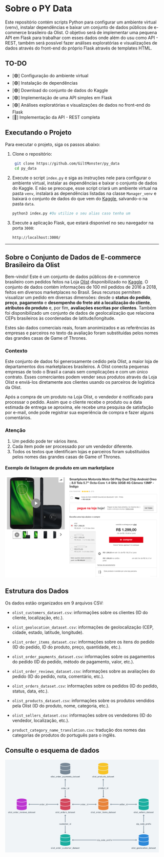 # Sobre o PY Data

Este repositório contém scripts Python para configurar um ambiente virtual (venv), instalar dependências e baixar um conjunto de dados públicos de e-commerce brasileiro da Olist. O objetivo será de implementar uma pequena API em Flask para trabalhar com esses dados onde além do usu como API - REST, também será possível fazer análises exploratórias e visualizações de dados através do front-end do próprio Flask através de templates HTML.

## TO-DO

- [🟢] Configuração do ambiente virtual
- [🟢] Instalação de dependências
- [🟢] Download do conjunto de dados do Kaggle
- [🟢] Implementação de uma API simples em Flask
- [🟢] Análises exploratórias e visualizações de dados no front-end do Flask
- [🔴] Implementação da API - REST completa

## Executando o Projeto

Para executar o projeto, siga os passos abaixo:

1. Clone o repositório:

   ```bash
    git clone https://github.com/GiltMonster/py_data
    cd py_data
    ```

2. Execute o script `index.py` e siga as instruções nele para configurar o ambiente virtual, instalar as dependências e baixar o conjunto de dados do Kaggle. E não se preocupe, esse script criará um ambiente virtual na pasta `venv`, instalará as dependências listadas na classe `Manager_venv` e baixará o conjunto de dados do que vem do [Kaggle](https://www.kaggle.com/datasets/olistbr/brazilian-ecommerce), salvando-o na pasta `data`.

   ```bash
   python3 index.py #Ou utilize o seu alias caso tenha um
   ```

3. Execute a aplicação Flask, que estará disponível no seu navegador na porta `3000`:

    ```plaintext
    http://localhost:3000/
    ```

---

## Sobre o Conjunto de Dados de E-commerce Brasileiro da Olist

Bem-vindo! Este é um conjunto de dados públicos de e-commerce brasileiro com pedidos feitos na Loja [Olist](https://www.olist.com/) disponibilizado no [Kaggle](https://www.kaggle.com/datasets/olistbr/brazilian-ecommerce). O conjunto de dados contém informações de 100 mil pedidos de 2016 a 2018, feitos em diversos marketplaces no Brasil. Seus recursos permitem visualizar um pedido em diversas dimensões: desde o **status do pedido**, **preço**, **pagamento** e **desempenho do frete até a localização do cliente**, **atributos do produto** e, por fim, **avaliações escritas por clientes**. Também foi disponibilizado um conjunto de dados de geolocalização que relaciona CEPs brasileiros às coordenadas de latitude/longitude.

Estes são dados comerciais reais, foram anonimizados e as referências às empresas e parceiros no texto da avaliação foram substituídas pelos nomes das grandes casas de Game of Thrones.

### Contexto

Este conjunto de dados foi generosamente cedido pela Olist, a maior loja de departamentos dos marketplaces brasileiros. A Olist conecta pequenas empresas de todo o Brasil a canais sem complicações e com um único contrato. Esses comerciantes podem vender seus produtos através da Loja Olist e enviá-los diretamente aos clientes usando os parceiros de logística da Olist.

Após a compra de um produto na Loja Olist, o vendedor é notificado para processar o pedido. Assim que o cliente recebe o produto ou a data estimada de entrega se aproxima, ele recebe uma pesquisa de satisfação por e-mail, onde pode registrar sua experiência de compra e fazer alguns comentários.

### Atenção

1. Um pedido pode ter vários itens.
2. Cada item pode ser processado por um vendedor diferente.
3. Todos os textos que identificam lojas e parceiros foram substituídos pelos nomes das grandes casas de Game of Thrones.

#### Exemplo de listagem de produto em um marketplace

![Exemplo de listagem de produto em um marketplace](./assets/example_of_a_product_listing_on_a_marketplace.png)

## Estrutura dos Dados

Os dados estão organizados em 9 arquivos CSV:

- `olist_customers_dataset.csv`: informações sobre os clientes (ID do cliente, localização, etc.).

- `olist_geolocation_dataset.csv`: informações de geolocalização (CEP, cidade, estado, latitude, longitude).

- `olist_order_items_dataset.csv`: informações sobre os itens do pedido (ID do pedido, ID do produto, preço, quantidade, etc.).

- `olist_order_payments_dataset.csv`: informações sobre os pagamentos do pedido (ID do pedido, método de pagamento, valor, etc.).

- `olist_order_reviews_dataset.csv`: informações sobre as avaliações do pedido (ID do pedido, nota, comentário, etc.).

- `olist_orders_dataset.csv`: informações sobre os pedidos (ID do pedido, status, data, etc.).

- `olist_products_dataset.csv`: informações sobre os produtos vendidos pela Olist (ID do produto, nome, categoria, etc.).

- `olist_sellers_dataset.csv`: informações sobre os vendedores (ID do vendedor, localização, etc.).

- `product_category_name_translation.csv`: tradução dos nomes das categorias de produtos do português para o inglês.

## Consulte o esquema de dados

![Esquema de dados](./assets/data_schema.png)
